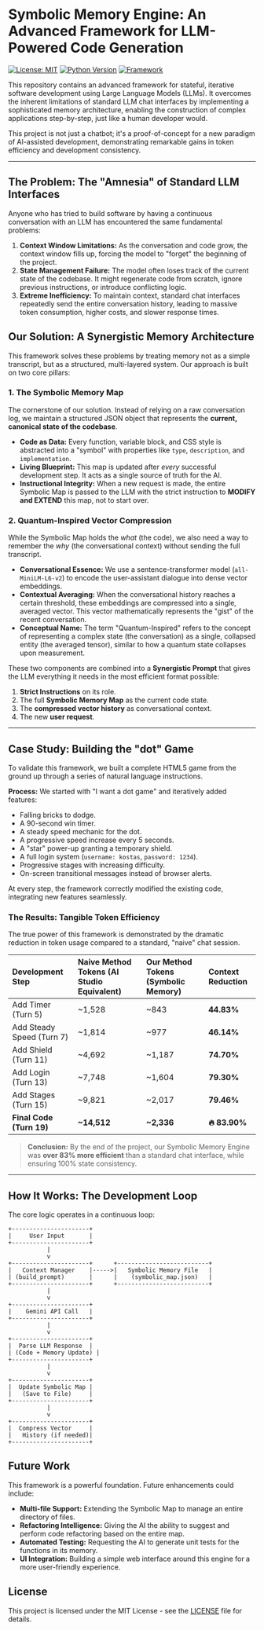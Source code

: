 # Symbolic Memory Engine: An Advanced Framework for LLM-Powered Code Generation

[![License: MIT](https://img.shields.io/badge/License-MIT-yellow.svg)](https://opensource.org/licenses/MIT)
[![Python Version](https://img.shields.io/badge/python-3.9%2B-blue.svg)](https://www.python.org/downloads/)
[![Framework](https://img.shields.io/badge/Framework-Gemini%20API-red)](https://ai.google.dev/)

This repository contains an advanced framework for stateful, iterative software development using Large Language Models (LLMs). It overcomes the inherent limitations of standard LLM chat interfaces by implementing a sophisticated memory architecture, enabling the construction of complex applications step-by-step, just like a human developer would.

This project is not just a chatbot; it's a proof-of-concept for a new paradigm of AI-assisted development, demonstrating remarkable gains in token efficiency and development consistency.

---

## The Problem: The "Amnesia" of Standard LLM Interfaces

Anyone who has tried to build software by having a continuous conversation with an LLM has encountered the same fundamental problems:

1.  **Context Window Limitations:** As the conversation and code grow, the context window fills up, forcing the model to "forget" the beginning of the project.
2.  **State Management Failure:** The model often loses track of the current state of the codebase. It might regenerate code from scratch, ignore previous instructions, or introduce conflicting logic.
3.  **Extreme Inefficiency:** To maintain context, standard chat interfaces repeatedly send the entire conversation history, leading to massive token consumption, higher costs, and slower response times.


## Our Solution: A Synergistic Memory Architecture

This framework solves these problems by treating memory not as a simple transcript, but as a structured, multi-layered system. Our approach is built on two core pillars:

### 1. The Symbolic Memory Map

The cornerstone of our solution. Instead of relying on a raw conversation log, we maintain a structured JSON object that represents the **current, canonical state of the codebase**.

-   **Code as Data:** Every function, variable block, and CSS style is abstracted into a "symbol" with properties like `type`, `description`, and `implementation`.
-   **Living Blueprint:** This map is updated after *every* successful development step. It acts as a single source of truth for the AI.
-   **Instructional Integrity:** When a new request is made, the entire Symbolic Map is passed to the LLM with the strict instruction to **MODIFY and EXTEND** this map, not to start over.

### 2. Quantum-Inspired Vector Compression

While the Symbolic Map holds the *what* (the code), we also need a way to remember the *why* (the conversational context) without sending the full transcript.

-   **Conversational Essence:** We use a sentence-transformer model (`all-MiniLM-L6-v2`) to encode the user-assistant dialogue into dense vector embeddings.
-   **Contextual Averaging:** When the conversational history reaches a certain threshold, these embeddings are compressed into a single, averaged vector. This vector mathematically represents the "gist" of the recent conversation.
-   **Conceptual Name:** The term "Quantum-Inspired" refers to the concept of representing a complex state (the conversation) as a single, collapsed entity (the averaged tensor), similar to how a quantum state collapses upon measurement.

These two components are combined into a **Synergistic Prompt** that gives the LLM everything it needs in the most efficient format possible:
1.  **Strict Instructions** on its role.
2.  The full **Symbolic Memory Map** as the current code state.
3.  The **compressed vector history** as conversational context.
4.  The new **user request**.

---

## Case Study: Building the "dot" Game

To validate this framework, we built a complete HTML5 game from the ground up through a series of natural language instructions.

**Process:** We started with "I want a dot game" and iteratively added features:
- Falling bricks to dodge.
- A 90-second win timer.
- A steady speed mechanic for the dot.
- A progressive speed increase every 5 seconds.
- A "star" power-up granting a temporary shield.
- A full login system (`username: kostas`, `password: 1234`).
- Progressive stages with increasing difficulty.
- On-screen transitional messages instead of browser alerts.

At every step, the framework correctly modified the existing code, integrating new features seamlessly.

### The Results: Tangible Token Efficiency

The true power of this framework is demonstrated by the dramatic reduction in token usage compared to a standard, "naive" chat session.

| Development Step | Naive Method Tokens (AI Studio Equivalent) | Our Method Tokens (Symbolic Memory) | **Context Reduction** |
| :--- | :--- | :--- | :--- |
| Add Timer (Turn 5) | ~1,528 | ~843 | **44.83%** |
| Add Steady Speed (Turn 7)| ~1,814 | ~977 | **46.14%** |
| Add Shield (Turn 11) | ~4,692 | ~1,187 | **74.70%** |
| Add Login (Turn 13) | ~7,748 | ~1,604 | **79.30%** |
| Add Stages (Turn 15) | ~9,821 | ~2,017 | **79.46%** |
| **Final Code (Turn 19)** | **~14,512** | **~2,336** | **🔥 83.90%** |

> **Conclusion:** By the end of the project, our Symbolic Memory Engine was **over 83% more efficient** than a standard chat interface, while ensuring 100% state consistency.

---

## How It Works: The Development Loop

The core logic operates in a continuous loop:

```
+----------------------+
|     User Input       |
+----------------------+
           |
           v
+----------------------+      +--------------------------+
|   Context Manager    |----->|   Symbolic Memory File   |
| (build_prompt)       |      |    (symbolic_map.json)   |
+----------------------+      +--------------------------+
           |
           v
+----------------------+
|    Gemini API Call   |
+----------------------+
           |
           v
+----------------------+
|  Parse LLM Response  |
| (Code + Memory Update) |
+----------------------+
           |
           v
+----------------------+
|  Update Symbolic Map |
|   (Save to File)     |
+----------------------+
           |
           v
+----------------------+
|  Compress Vector     |
|   History (if needed)|
+----------------------+
```


## Future Work

This framework is a powerful foundation. Future enhancements could include:
-   **Multi-file Support:** Extending the Symbolic Map to manage an entire directory of files.
-   **Refactoring Intelligence:** Giving the AI the ability to suggest and perform code refactoring based on the entire map.
-   **Automated Testing:** Requesting the AI to generate unit tests for the functions in its memory.
-   **UI Integration:** Building a simple web interface around this engine for a more user-friendly experience.

## License

This project is licensed under the MIT License - see the [LICENSE](LICENSE) file for details.
